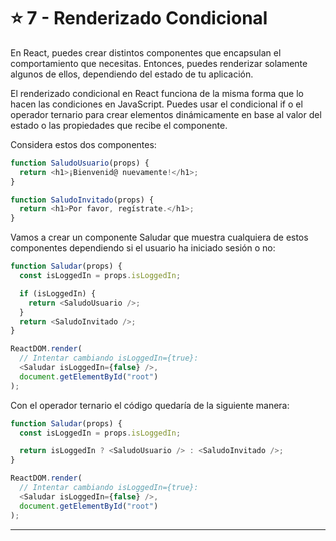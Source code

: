 # :star: 7 - Renderizado Condicional

En React, puedes crear distintos componentes que encapsulan el comportamiento que necesitas. Entonces, puedes renderizar solamente algunos de ellos, dependiendo del estado de tu aplicación.

El renderizado condicional en React funciona de la misma forma que lo hacen las condiciones en JavaScript. Puedes usar el condicional if o el operador ternario para crear elementos dinámicamente en base al valor del estado o las propiedades que recibe el componente.

Considera estos dos componentes:

```JavaScript
function SaludoUsuario(props) {
  return <h1>¡Bienvenid@ nuevamente!</h1>;
}
```

```JavaScript
function SaludoInvitado(props) {
  return <h1>Por favor, regístrate.</h1>;
}
```

Vamos a crear un componente Saludar que muestra cualquiera de estos componentes dependiendo si el usuario ha iniciado sesión o no:

```JavaScript
function Saludar(props) {
  const isLoggedIn = props.isLoggedIn;

  if (isLoggedIn) {
    return <SaludoUsuario />;
  }
  return <SaludoInvitado />;
}

ReactDOM.render(
  // Intentar cambiando isLoggedIn={true}:
  <Saludar isLoggedIn={false} />,
  document.getElementById("root")
);
```

Con el operador ternario el código quedaría de la siguiente manera:

```JavaScript
function Saludar(props) {
  const isLoggedIn = props.isLoggedIn;

  return isLoggedIn ? <SaludoUsuario /> : <SaludoInvitado />;
}

ReactDOM.render(
  // Intentar cambiando isLoggedIn={true}:
  <Saludar isLoggedIn={false} />,
  document.getElementById("root")
);
```

---

